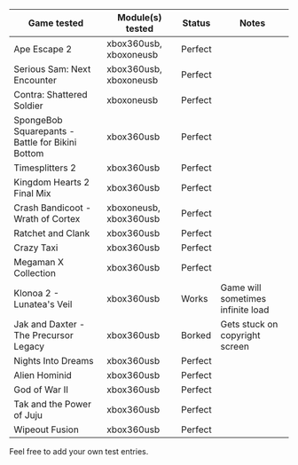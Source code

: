 | Game tested                                      | Module(s) tested       | Status  | Notes |
|--------------------------------------------------|------------------------|---------|-------|
| Ape Escape 2                                     | xbox360usb, xboxoneusb | Perfect |       |
| Serious Sam: Next Encounter                      | xbox360usb, xboxoneusb | Perfect |       |
| Contra: Shattered Soldier                        | xboxoneusb             | Perfect |       |
| SpongeBob Squarepants - Battle for Bikini Bottom | xbox360usb             | Perfect |       |
| Timesplitters 2                                  | xbox360usb             | Perfect |       |
| Kingdom Hearts 2 Final Mix                       | xbox360usb             | Perfect |       |
| Crash Bandicoot - Wrath of Cortex                | xboxoneusb, xbox360usb | Perfect |       |
| Ratchet and Clank                                | xbox360usb             | Perfect |       |
| Crazy Taxi                                       | xbox360usb             | Perfect |       |
| Megaman X Collection                             | xbox360usb             | Perfect |       |
| Klonoa 2 - Lunatea's Veil                        | xbox360usb             | Works   | Game will sometimes infinite load|
| Jak and Daxter - The Precursor Legacy            | xbox360usb             | Borked  | Gets stuck on copyright screen |
| Nights Into Dreams                               | xbox360usb             | Perfect |       |
| Alien Hominid                                    | xbox360usb             | Perfect |       |
| God of War II                                    | xbox360usb             | Perfect |       |
| Tak and the Power of Juju                        | xbox360usb             | Perfect |       |
| Wipeout Fusion                                   | xbox360usb             | Perfect |       |

Feel free to add your own test entries.
